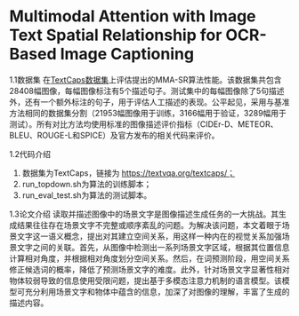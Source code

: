 # Multimodal Attention with Image Text Spatial Relationship for OCR-Based Image Captioning 

1.1数据集
在[TextCaps数据集](https://textvqa.org/textcaps/)上评估提出的MMA-SR算法性能。该数据集共包含28408幅图像，每幅图像标注有5个描述句子。测试集中的每幅图像除了5句描述外，还有一个额外标注的句子，用于评估人工描述的表现。公平起见，采用与基准方法相同的数据集分割（21953幅图像用于训练，3166幅用于验证，3289幅用于测试）。所有对比方法均使用标准的图像描述评价指标（CIDEr-D、METEOR、BLEU、ROUGE-L和SPICE）及官方发布的相关代码来评价。

1.2代码介绍
1.	数据集为TextCaps，链接为 https://textvqa.org/textcaps/；
2.	run_topdown.sh为算法的训练脚本；
3.	run_eval_test.sh为算法的测试脚本。

1.3论文介绍
读取并描述图像中的场景文字是图像描述生成任务的一大挑战。其生成结果往往存在场景文字不完整或顺序紊乱的问题。为解决该问题，本文着眼于场景文字这一语义概念，提出对其建立空间关系，用这样一种内在的视觉关系加强场景文字之间的关联。首先，从图像中检测出一系列场景文字区域，根据其位置信息计算相对角度，并根据相对角度划分空间关系。然后，在词预测阶段，用空间关系修正候选词的概率，降低了预测场景文字的难度。此外，针对场景文字显著性相对物体较弱导致的信息使用受限问题，提出基于多模态注意力机制的语言模型。该模型可充分利用场景文字和物体中蕴含的信息，加深了对图像的理解，丰富了生成的描述内容。

